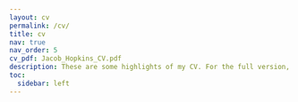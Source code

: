 ```yaml
---
layout: cv
permalink: /cv/
title: cv
nav: true
nav_order: 5
cv_pdf: Jacob_Hopkins_CV.pdf
description: These are some highlights of my CV. For the full version, click on the button for the full PDF version.
toc:
  sidebar: left
---
```

